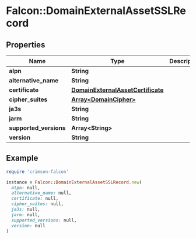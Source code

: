 # Falcon::DomainExternalAssetSSLRecord

## Properties

| Name | Type | Description | Notes |
| ---- | ---- | ----------- | ----- |
| **alpn** | **String** |  | [optional] |
| **alternative_name** | **String** |  | [optional] |
| **certificate** | [**DomainExternalAssetCertificate**](DomainExternalAssetCertificate.md) |  | [optional] |
| **cipher_suites** | [**Array&lt;DomainCipher&gt;**](DomainCipher.md) |  | [optional] |
| **ja3s** | **String** |  | [optional] |
| **jarm** | **String** |  | [optional] |
| **supported_versions** | **Array&lt;String&gt;** |  | [optional] |
| **version** | **String** |  | [optional] |

## Example

```ruby
require 'crimson-falcon'

instance = Falcon::DomainExternalAssetSSLRecord.new(
  alpn: null,
  alternative_name: null,
  certificate: null,
  cipher_suites: null,
  ja3s: null,
  jarm: null,
  supported_versions: null,
  version: null
)
```

